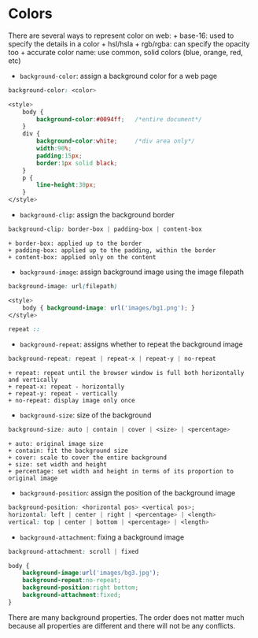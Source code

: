 # Colors

There are several ways to represent color on web:
    + base-16: used to specify the details in a color
    + hsl/hsla
    + rgb/rgba: can specify the opacity too 
    + accurate color name: use common, solid colors (blue, orange, red, etc)

- `background-color`: assign a background color for a web page
```css
background-color: <color>

<style>
    body {
        background-color:#0094ff;   /*entire document*/
    }
    div {
        background-color:white;     /*div area only*/
        width:90%;
        padding:15px;
        border:1px solid black;
    }
    p {
        line-height:30px;
    }
ᐸ/style>
```
- `background-clip`: assign the background border
```css
background-clip: border-box | padding-box | content-box
```
    + border-box: applied up to the border
    + padding-box: applied up to the padding, within the border
    + content-box: applied only on the content

- `background-image`: assign background image using the image filepath
```css
background-image: url(filepath)

<style>
    body { background-image: url('images/bg1.png'); }
ᐸ/style>

repeat :: 
```
- `background-repeat`: assigns whether to repeat the background image

```css
background-repeat: repeat | repeat-x | repeat-y | no-repeat
```
    + repeat: repeat until the browser window is full both horizontally and vertically
    + repeat-x: repeat - horizontally
    + repeat-y: repeat - vertically
    + no-repeat: display image only once

- `background-size`: size of the background
```css
background-size: auto | contain | cover | <size> | <percentage>
```
    + auto: original image size
    + contain: fit the background size
    + cover: scale to cover the entire background
    + size: set width and height
    + percentage: set width and height in terms of its proportion to original image 

- `background-position`: assign the position of the background image
```css 
background-position: <horizontal pos> <vertical pos>;
horizontal: left | center | right | <percentage> | <length>
vertical: top | center | bottom | <percentage> | <length>
```
- `background-attachment`: fixing a background image
```css
background-attachment: scroll | fixed

body {
    background-image:url('images/bg3.jpg');
    background-repeat:no-repeat;
    background-position:right bottom;
    background-attachment:fixed;
}
```
There are many background properties. The order does not matter much because all properties are different and there will not be any conflicts.

